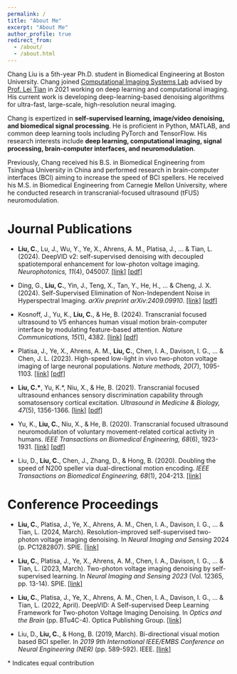 ```yaml
---
permalink: /
title: "About Me"
excerpt: "About Me"
author_profile: true
redirect_from: 
  - /about/
  - /about.html
---
```


Chang Liu is a 5th-year Ph.D. student in Biomedical Engineering at Boston University. Chang joined [Computational Imaging Systems Lab](https://sites.bu.edu/tianlab/) advised by [Prof. Lei Tian](https://sites.bu.edu/tianlab/people/lei-tian/) in 2021 working on deep learning and computational imaging. His current work is developing deep-learning-based denoising algorithms for ultra-fast, large-scale, high-resolution neural imaging. 

Chang is expertized in **self-supervised learning, image/video denoising, and biomedical signal processing**. He is proficient in Python, MATLAB, and common deep learning tools including PyTorch and TensorFlow. His research interests include **deep learning, computational imaging, signal processing, brain-computer interfaces, and neuromodulation**.

Previously, Chang received his B.S. in Biomedical Engineering from Tsinghua University in China and performed research in brain-computer interfaces (BCI) aiming to increase the speed of BCI spellers. He received his M.S. in Biomedical Engineering from Carnegie Mellon University, where he conducted research in transcranial-focused ultrasound (tFUS) neuromodulation.

# Journal Publications

* **Liu, C.**, Lu, J., Wu, Y., Ye, X., Ahrens, A. M., Platisa, J., ... & Tian, L. (2024). DeepVID v2: self-supervised denoising with decoupled spatiotemporal enhancement for low-photon voltage imaging. *Neurophotonics, 11*(4), 045007. 
[[link]](https://doi.org/10.1117/1.NPh.11.4.045007)
[[pdf]](https://www.spiedigitallibrary.org/journalArticle/Download?urlId=10.1117%2F1.NPh.11.4.045007)

* Ding, G., **Liu, C.**, Yin, J., Teng, X., Tan, Y., He, H., ... & Cheng, J. X. (2024). Self-Supervised Elimination of Non-Independent Noise in Hyperspectral Imaging. *arXiv preprint arXiv:2409.09910*.
[[link]](https://doi.org/10.48550/arXiv.2409.09910)
[[pdf]](https://arxiv.org/pdf/2409.09910)

* Kosnoff, J., Yu, K., **Liu, C.**, & He, B. (2024). Transcranial focused ultrasound to V5 enhances human visual motion brain-computer interface by modulating feature-based attention. *Nature Communications, 15*(1), 4382.
[[link]](https://doi.org/10.1038/s41467-024-48576-8)
[[pdf]](https://www.nature.com/articles/s41467-024-48576-8.pdf)

* Platisa, J., Ye, X., Ahrens, A. M., **Liu, C.**, Chen, I. A., Davison, I. G., ... & Chen, J. L. (2023). High-speed low-light in vivo two-photon voltage imaging of large neuronal populations. *Nature methods, 20*(7), 1095-1103.
[[link]](https://doi.org/10.1038/s41592-023-01820-3)
[[pdf]](https://www.ncbi.nlm.nih.gov/pmc/articles/PMC10894646/pdf/nihms-1952522.pdf)

* **Liu, C.\***, Yu, K.\*, Niu, X., & He, B. (2021). Transcranial focused ultrasound enhances sensory discrimination capability through somatosensory cortical excitation. *Ultrasound in Medicine & Biology, 47*(5), 1356-1366.
[[link]](https://doi.org/10.1016/j.ultrasmedbio.2021.01.025)
[[pdf]](https://www.ncbi.nlm.nih.gov/pmc/articles/PMC8011531/pdf/nihms-1676072.pdf)

* Yu, K., **Liu, C.**, Niu, X., & He, B. (2020). Transcranial focused ultrasound neuromodulation of voluntary movement-related cortical activity in humans. *IEEE Transactions on Biomedical Engineering, 68*(6), 1923-1931.
[[link]](https://doi.org/10.1109/TBME.2020.3030892)
[[pdf]](https://www.ncbi.nlm.nih.gov/pmc/articles/PMC8046844/pdf/nihms-1676120.pdf)

* Liu, D., **Liu, C.**, Chen, J., Zhang, D., & Hong, B. (2020). Doubling the speed of N200 speller via dual-directional motion encoding. *IEEE Transactions on Biomedical Engineering, 68*(1), 204-213.
[[link]](https://doi.org/10.1109/TBME.2020.3005518)

# Conference Proceedings

* **Liu, C.**, Platisa, J., Ye, X., Ahrens, A. M., Chen, I. A., Davison, I. G., ... & Tian, L. (2024, March). Resolution-improved self-supervised two-photon voltage imaging denoising. In *Neural Imaging and Sensing* 2024 (p. PC1282807). SPIE.
[[link]](https://www.spiedigitallibrary.org/conference-proceedings-of-spie/PC12828/PC1282807/Resolution-improved-self-supervised-two-photon-voltage-imaging-denoising/10.1117/12.3003148.short)

* **Liu, C.**, Platisa, J., Ye, X., Ahrens, A. M., Chen, I. A., Davison, I. G., ... & Tian, L. (2023, March). Two-photon voltage imaging denoising by self-supervised learning. In *Neural Imaging and Sensing 2023* (Vol. 12365, pp. 13-14). SPIE.
[[link]](https://doi.org/10.1117/12.2648122)

*	**Liu, C.**, Platisa, J., Ye, X., Ahrens, A. M., Chen, I. A., Davison, I. G., ... & Tian, L. (2022, April). DeepVID: A Self-supervised Deep Learning Framework for Two-photon Voltage Imaging Denoising. In *Optics and the Brain* (pp. BTu4C-4). Optica Publishing Group.
[[link]](https://doi.org/10.1364/BRAIN.2022.BTu4C.4)

*	Liu, D., **Liu, C.**, & Hong, B. (2019, March). Bi-directional visual motion based BCI speller. In *2019 9th International IEEE/EMBS Conference on Neural Engineering (NER)* (pp. 589-592). IEEE.
[[link]](https://doi.org/10.1109/NER.2019.8717075)

\* Indicates equal contribution
